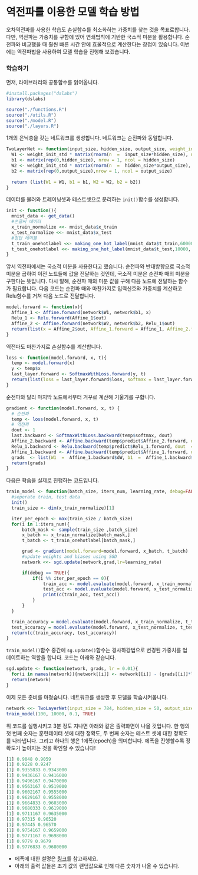 # 역전파를 이용한 모델 학습 방법

오차역전파를 사용한 학습도 손실함수를 최소화하는 가중치를 찾는 것을 목표로합니다. 다만, 역전파는 가중치를 구함에 있어 연쇄법칙에 기반한 국소적 미분을 활용합니다. 순전파와 비교했을 때 훨씬 빠른 시간 안에 효울적으로 계산한다는 장점이 있습니다. 이번에는 역전파법을 사용하여 모델 학습을 진행해 보겠습니다.

### 학습하기

먼저, 라이브러리와 공통함수를 읽어옵니다.

```R
#install.packages("dslabs")
library(dslabs)

source("./functions.R")
source("./utils.R")
source("./model.R")
source("./layers.R")
```

1개의 은닉층을 갖는 네트워크를 생성합니다. 네트워크는 순전파와 동일합니다.

```R
TwoLayerNet <- function(input_size, hidden_size, output_size, weight_init_std  =  0.01) {
  W1 <- weight_init_std * matrix(rnorm(n  =  input_size*hidden_size), nrow  =  input_size, ncol  =  hidden_size)
  b1 <- matrix(rep(0,hidden_size), nrow = 1, ncol = hidden_size)
  W2 <- weight_init_std * matrix(rnorm(n  =  hidden_size*output_size), nrow  =  hidden_size, ncol  =  output_size)
  b2 <- matrix(rep(0,output_size),nrow = 1, ncol = output_size)
  
  return (list(W1 = W1, b1 = b1, W2 = W2, b2 = b2))
}
```

데이터를 불러와 트레이닝셋과 테스트셋으로 분리하는 `init()`함수를 생성합니다.
```R
init <- function(){
  mnist_data <- get_data()
  #손글씨 데이터
  x_train_normalize <<- mnist_data$x_train 
  x_test_normalize <<- mnist_data$x_test
  #정답 레이블
  t_train_onehotlabel <<- making_one_hot_label(mnist_data$t_train,60000, 10)
  t_test_onehotlabel <<- making_one_hot_label(mnist_data$t_test,10000, 10)
}
```

앞서 역전파에서는 국소적 미분을 사용한다고 했습니다. 순전파와 반대방향으로 국소적 미분을 곱하여 이전 노드들에 값을 전달하는 것인데, 국소적 미분은 순전파 때의 미분을 구한다는 뜻입니다. 다시 말해, 순전파 때의 미분 값을 구해 다음 노드에 전달하는 함수가 필요합니다.
다음 코드는 순전파 때와 마찬가지로 입력신호와 가중치를 계산하고 Relu함수를 거쳐 다음 노드로 전달합니다.
```R
model.forward <- function(x){
  Affine_1 <- Affine.forward(network$W1, network$b1, x)
  Relu_1 <- Relu.forward(Affine_1$out)
  Affine_2 <- Affine.forward(network$W2, network$b2, Relu_1$out)
  return(list(x = Affine_2$out, Affine_1.forward = Affine_1, Affine_2.forward = Affine_2, Relu_1.forward = Relu_1))
}
```

역전파도 마찬가지로 손실함수를 계산합니다. 
```R
loss <- function(model.forward, x, t){
  temp <- model.forward(x)
  y <- temp$x
  last_layer.forward <- SoftmaxWithLoss.forward(y, t)
  return(list(loss = last_layer.forward$loss, softmax = last_layer.forward, predict =  temp))
}
```

순전파와 달리 마지막 노드에서부터 거꾸로 계산해 기울기를 구합니다.
```R
gradient <- function(model.forward, x, t) {
  # 순전파
  temp <- loss(model.forward, x, t)
  # 역전파
  dout <- 1
  last.backward <- SoftmaxWithLoss.backward(temp$softmax, dout)
  Affine_2.backward <- Affine.backward(temp$predict$Affine_2.forward, dout  =  last.backward$dx)
  Relu_1.backward <- Relu.backward(temp$predict$Relu_1.forward, dout  =  Affine_2.backward$dx)
  Affine_1.backward <- Affine.backward(temp$predict$Affine_1.forward, dout  =  Relu_1.backward$dx)
  grads  <- list(W1  =  Affine_1.backward$dW, b1  =  Affine_1.backward$db, W2  =  Affine_2.backward$dW, b2  =  Affine_2.backward$db)
  return(grads)
}
```

다음은 학습을 실제로 진행하는 코드입니다.

```R
train_model <- function(batch_size, iters_num, learning_rate, debug=FALSE){
  #seperate train, test data
  init()
  train_size <- dim(x_train_normalize)[1]

  iter_per_epoch <- max(train_size / batch_size)
  for(i in 1:iters_num){
      batch_mask <- sample(train_size ,batch_size)
      x_batch <- x_train_normalize[batch_mask,]
      t_batch <- t_train_onehotlabel[batch_mask,]

      grad <- gradient(model.forward=model.forward, x_batch, t_batch)
      #update weights and biases using SGD
      network <<- sgd.update(network,grad,lr=learning_rate)

      if(debug == TRUE){
          if(i %% iter_per_epoch == 0){
              train_acc <- model.evaluate(model.forward, x_train_normalize, t_train_onehotlabel)
              test_acc <- model.evaluate(model.forward, x_test_normalize, t_test_onehotlabel)
              print(c(train_acc, test_acc))
          }
      }
  }

  train_accuracy = model.evaluate(model.forward, x_train_normalize, t_train_onehotlabel)
  test_accuracy = model.evaluate(model.forward, x_test_normalize, t_test_onehotlabel)
  return(c(train_accuracy, test_accuracy))
}
```

`train_model()`함수 중간에 `sg.update()`함수는 경사하강법으로 변경된 가중치를 업데이트하는 역할을 합니다.
코드는 아래와 같습니다.

```R
sgd.update <- function(network, grads, lr = 0.01){
  for(i in names(network)){network[[i]] <- network[[i]] - (grads[[i]]*lr)}
  return(network)
}
```

이제 모든 준비를 마쳤습니다. 네트워크를 생성한 후 모델을 학습시켜봅니다.
```R
network <<- TwoLayerNet(input_size = 784, hidden_size = 50, output_size = 10)
train_model(100, 10000, 0.1, TRUE)
```

위 코드를 실행시키고 3분 정도 지나면 아래와 같은 출력화면이 나올 것입니다. 한 행의 첫 번째 숫자는 훈련데이터 셋에 대한 정확도, 두 번째 숫자는 테스트 셋에 대한 정확도를 나타냅니다. 그리고 하나의 행은 1에폭(epoch)을 의미합니다. 에폭을 진행할수록 정확도가 높아지는 것을 확인할 수 있습니다!

```R
[1] 0.9048 0.9059
[1] 0.9228 0.9247
[1] 0.9355833 0.9343000
[1] 0.9436167 0.9416000
[1] 0.9496167 0.9470000
[1] 0.9563167 0.9519000
[1] 0.9602167 0.9555000
[1] 0.9629167 0.9558000
[1] 0.9664833 0.9603000
[1] 0.9680333 0.9619000
[1] 0.9711167 0.9635000
[1] 0.97315 0.96520
[1] 0.97445 0.96570
[1] 0.9754167 0.9659000
[1] 0.9771167 0.9698000
[1] 0.9779 0.9679
[1] 0.9776833 0.9680000
```

* 에폭에 대한 설명은 [링크](https://choosunsick.github.io/post/neural_network_5/)를 참고하세요.
* 아래의 출력 값들은 초기 값의 랜덤값으로 인해 다른 숫자가 나올 수 있습니다.
